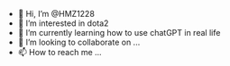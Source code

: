 - 👋 Hi, I’m @HMZ1228
- 👀 I’m interested in dota2
- 🌱 I’m currently learning how to use chatGPT in real life
- 💞️ I’m looking to collaborate on ...
- 📫 How to reach me ...

<!---
HMZ1228/HMZ1228 is a ✨ special ✨ repository because its `README.md` (this file) appears on your GitHub profile.
You can click the Preview link to take a look at your changes.
--->
